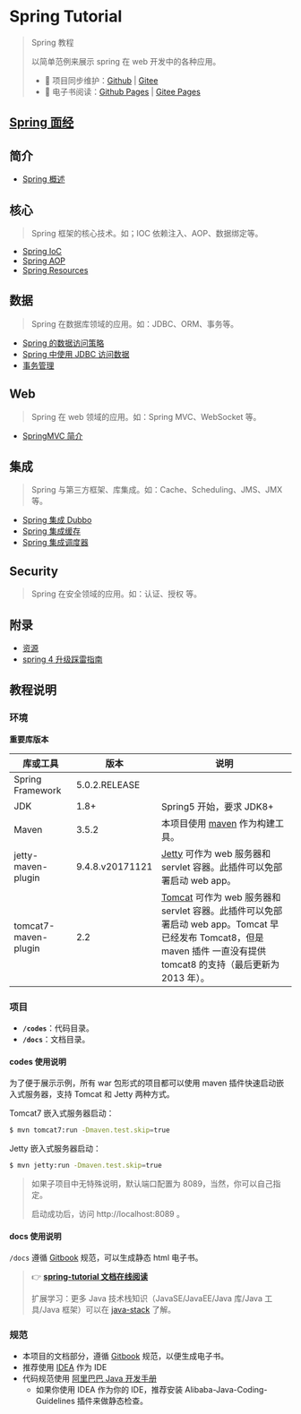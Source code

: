 # Spring Tutorial

> Spring 教程
>
> 以简单范例来展示 spring 在 web 开发中的各种应用。
>
> - 🔁 项目同步维护：[Github](https://github.com/dunwu/spring-tutorial/) | [Gitee](https://gitee.com/turnon/spring-tutorial/)
> - 📖 电子书阅读：[Github Pages](https://dunwu.github.io/spring-tutorial/) | [Gitee Pages](http://turnon.gitee.io/spring-tutorial/)

## [Spring 面经](spring-interview.md)

## 简介

- [Spring 概述](introduction/spring-overview.md)

## 核心

> Spring 框架的核心技术。如；IOC 依赖注入、AOP、数据绑定等。

- [Spring IoC](core/ioc.md)
- [Spring AOP](core/aop.md)
- [Spring Resources](core/spring-and-resources.md)

## 数据

> Spring 在数据库领域的应用。如：JDBC、ORM、事务等。

- [Spring 的数据访问策略](data/data-access-in-spring.md)
- [Spring 中使用 JDBC 访问数据](data/spring-and-jdbc.md)
- [事务管理](data/transaction.md)

## Web

> Spring 在 web 领域的应用。如：Spring MVC、WebSocket 等。

- [SpringMVC 简介](web/spring-mvc-introduction.md)

## 集成

> Spring 与第三方框架、库集成。如：Cache、Scheduling、JMS、JMX 等。

- [Spring 集成 Dubbo](integration/spring-and-dubbo.md)
- [Spring 集成缓存](integration/spring-and-cache.md)
- [Spring 集成调度器](integration/spring-and-scheduler.md)

## Security

> Spring 在安全领域的应用。如：认证、授权 等。

## 附录

- [资源](appendix/resources.md)
- [spring 4 升级踩雷指南](appendix/spring4-upgrade.md)

## 教程说明

### 环境

**重要库版本**

| 库或工具             | 版本            | 说明                                                                                                                                                                                                          |
| -------------------- | --------------- | ------------------------------------------------------------------------------------------------------------------------------------------------------------------------------------------------------------- |
| Spring Framework     | 5.0.2.RELEASE   |                                                                                                                                                                                                               |
| JDK                  | 1.8+            | Spring5 开始，要求 JDK8+                                                                                                                                                                                      |
| Maven                | 3.5.2           | 本项目使用 [maven](https://maven.apache.org/index.html) 作为构建工具。                                                                                                                                        |
| jetty-maven-plugin   | 9.4.8.v20171121 | [Jetty](http://www.eclipse.org/jetty/) 可作为 web 服务器和 servlet 容器。此插件可以免部署启动 web app。                                                                                                       |
| tomcat7-maven-plugin | 2.2             | [Tomcat](https://tomcat.apache.org/index.html) 可作为 web 服务器和 servlet 容器。此插件可以免部署启动 web app。Tomcat 早已经发布 Tomcat8，但是 maven 插件 一直没有提供 tomcat8 的支持（最后更新为 2013 年）。 |

### 项目

- **`/codes`**：代码目录。
- **`/docs`**：文档目录。

#### codes 使用说明

为了便于展示示例，所有 war 包形式的项目都可以使用 maven 插件快速启动嵌入式服务器，支持 Tomcat 和 Jetty 两种方式。

Tomcat7 嵌入式服务器启动：

```bash
$ mvn tomcat7:run -Dmaven.test.skip=true
```

Jetty 嵌入式服务器启动：

```bash
$ mvn jetty:run -Dmaven.test.skip=true
```

> 如果子项目中无特殊说明，默认端口配置为 8089，当然，你可以自己指定。
>
> 启动成功后，访问 http://localhost:8089 。

#### docs 使用说明

`/docs` 遵循 [Gitbook](https://github.com/GitbookIO/gitbook) 规范，可以生成静态 html 电子书。

> :point_right: [**spring-tutorial 文档在线阅读**](https://dunwu.github.io/spring-tutorial/)
>
> 扩展学习：更多 Java 技术栈知识（JavaSE/JavaEE/Java 库/Java 工具/Java 框架）可以在 [java-stack](https://github.com/dunwu/java-stack) 了解。

### 规范

- 本项目的文档部分，遵循 [Gitbook](https://github.com/GitbookIO/gitbook) 规范，以便生成电子书。
- 推荐使用 [IDEA](https://www.jetbrains.com/idea/) 作为 IDE
- 代码规范使用 [阿里巴巴 Java 开发手册](https://github.com/alibaba/p3c)
  - 如果你使用 IDEA 作为你的 IDE，推荐安装 Alibaba-Java-Coding-Guidelines 插件来做静态检查。
